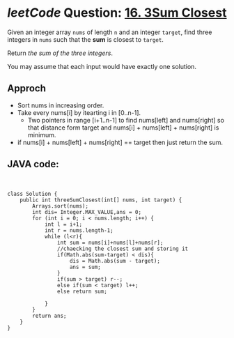 # _leetCode_ Question: [16. 3Sum Closest](https://leetcode.com/problems/3sum-closest/)

Given an integer array `nums` of length `n` and an integer `target`, find three integers in `nums` such that the **sum** is closest to `target`.

Return _the sum of the three integers_.

You may assume that each input would have exactly one solution.

## Approch

- Sort nums in increasing order.
- Take every nums[i] by itearting i in [0..n-1].
  - Two pointers in range [i+1..n-1] to find nums[left] and nums[right] so that distance form target and nums[i] + nums[left] + nums[right] is minimum.
- if nums[i] + nums[left] + nums[right] == target then just return the sum.

## JAVA code:

<br>

    class Solution {
        public int threeSumClosest(int[] nums, int target) {
            Arrays.sort(nums);
            int dis= Integer.MAX_VALUE,ans = 0;
            for (int i = 0; i < nums.length; i++) {
                int l = i+1;
                int r = nums.length-1;
                while (l<r){
                    int sum = nums[i]+nums[l]+nums[r];
                    //chaecking the closest sum and storing it
                    if(Math.abs(sum-target) < dis){
                        dis = Math.abs(sum - target);
                        ans = sum;
                    }
                    if(sum > target) r--;
                    else if(sum < target) l++;
                    else return sum;

                }
            }
            return ans;
        }
    }
